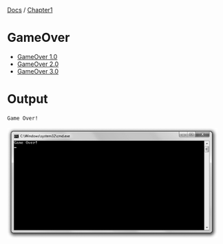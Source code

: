 [Docs](../../) / [Chapter1](../)
# GameOver
- [GameOver 1.0](GameOver1.0/)
- [GameOver 2.0](GameOver2.0/)
- [GameOver 3.0](GameOver3.0/)

# Output
```txt
Game Over!
```

![ScreenShot](../../web/Beginning_Cpp_Through_Game_Programming/Image_030.gif)